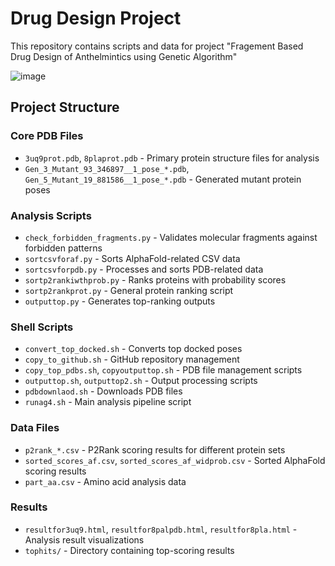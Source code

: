 # Drug Design Project

This repository contains scripts and data for project "Fragement Based Drug Design of Anthelmintics using Genetic Algorithm"

![image](https://github.com/user-attachments/assets/aa1f8d78-deaa-4169-8f9d-d37394d7f61e)


## Project Structure

### Core PDB Files
- `3uq9prot.pdb`, `8plaprot.pdb` - Primary protein structure files for analysis
- `Gen_3_Mutant_93_346897__1_pose_*.pdb`, `Gen_5_Mutant_19_881586__1_pose_*.pdb` - Generated mutant protein poses

### Analysis Scripts
- `check_forbidden_fragments.py` - Validates molecular fragments against forbidden patterns
- `sortcsvforaf.py` - Sorts AlphaFold-related CSV data
- `sortcsvforpdb.py` - Processes and sorts PDB-related data
- `sortp2rankiwthprob.py` - Ranks proteins with probability scores
- `sortp2rankprot.py` - General protein ranking script
- `outputtop.py` - Generates top-ranking outputs

### Shell Scripts
- `convert_top_docked.sh` - Converts top docked poses
- `copy_to_github.sh` - GitHub repository management
- `copy_top_pdbs.sh`, `copyoutputtop.sh` - PDB file management scripts
- `outputtop.sh`, `outputtop2.sh` - Output processing scripts
- `pdbdownlaod.sh` - Downloads PDB files
- `runag4.sh` - Main analysis pipeline script

### Data Files
- `p2rank_*.csv` - P2Rank scoring results for different protein sets
- `sorted_scores_af.csv`, `sorted_scores_af_widprob.csv` - Sorted AlphaFold scoring results
- `part_aa.csv` - Amino acid analysis data

### Results
- `resultfor3uq9.html`, `resultfor8palpdb.html`, `resultfor8pla.html` - Analysis result visualizations
- `tophits/` - Directory containing top-scoring results

